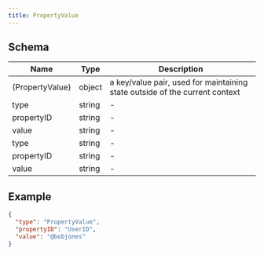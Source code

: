 ```yaml
---
title: PropertyValue
---
```

## Schema

| Name | Type | Description |
|---|---|---|
| (PropertyValue) | object | a key/value pair, used for maintaining state outside of the current context |
| type | string | - |
| propertyID | string | - |
| value | string | - |
| type | string | - |
| propertyID | string | - |
| value | string | - |

## Example



```json
{
  "type": "PropertyValue",
  "propertyID": "UserID",
  "value": "@bobjones"
}
```
